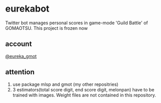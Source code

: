 # eurekabot
Twitter bot manages personal scores in game-mode 'Guild Battle' of GOMAOTSU.
This project is frozen now

## account
[@eureka_gmot](https://twitter.com/eureka_gmot)

## attention
1. use package mlsp and gmot (my other repositries)
2. 3 estimators(total score digit, end score digit, melonpan) have to be trained with images.
   Weight files are not contained in this repository.
